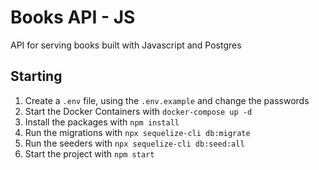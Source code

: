 # Books API - JS
API for serving books built with Javascript and Postgres

## Starting
1. Create a `.env` file, using the `.env.example` and change the passwords
2. Start the Docker Containers with `docker-compose up -d`
3. Install the packages with `npm install`
4. Run the migrations with `npx sequelize-cli db:migrate`
5. Run the seeders with `npx sequelize-cli db:seed:all`
6. Start the project with `npm start`